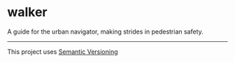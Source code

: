 # walker
A guide for the urban navigator, making strides in pedestrian safety.

-----

This project uses [Semantic Versioning](https://semver.org/)
